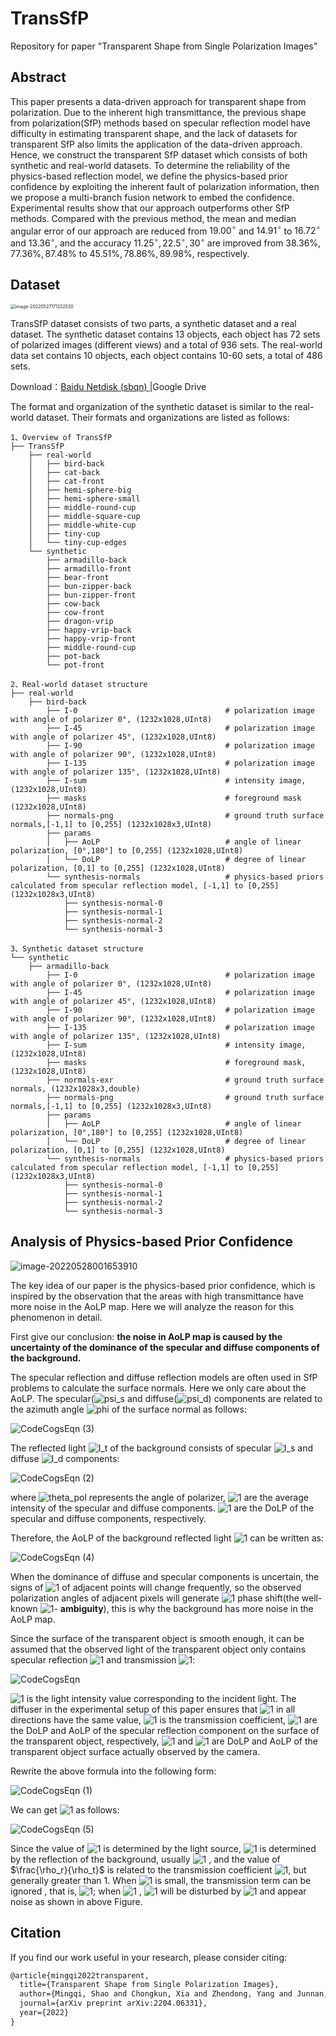 # TransSfP
Repository for paper "Transparent Shape from Single Polarization Images"

## Abstract

This paper presents a data-driven approach for transparent shape from polarization. Due to the inherent high transmittance, the previous shape from polarization(SfP) methods based on specular reflection model have difficulty in estimating transparent shape, and the lack of datasets for transparent SfP also limits the application of the data-driven approach. Hence, we construct the transparent SfP dataset which consists of both synthetic and real-world datasets. To determine the reliability of the physics-based reflection model, we define the physics-based prior confidence by exploiting the inherent fault of polarization information, then we propose a multi-branch fusion network to embed the confidence. Experimental results show that our approach outperforms other SfP methods. Compared with the previous method, the mean and median angular error of our approach are reduced from $19.00^\circ$ and $14.91^\circ$ to $16.72^\circ$ and $13.36^\circ$, and the accuracy $11.25^\circ, 22.5^\circ, 30^\circ$ are improved from $38.36\%, 77.36\%, 87.48\%$ to $45.51\%, 78.86\%, 89.98\%$, respectively.

## Dataset

<img src="https://raw.githubusercontent.com/s1752729916/githubsshaomq.github.iogithub/master/image-20220527171332530.png" alt="image-20220527171332530" style="zoom:50%;" />

TransSfP dataset consists of two parts, a synthetic dataset and a real dataset.  The synthetic dataset contains 13 objects, each object has 72 sets of polarized images (different views) and a total of 936 sets. 
The real-world data set contains 10 objects, each object contains 10-60 sets, a total of 486 sets.

Download：[Baidu Netdisk (sbqn) ](https://pan.baidu.com/s/1LkuLsu_ThLxUsuI8NM22gQ ) |Google Drive

The format and organization of the synthetic dataset is similar to the real-world dataset. Their formats and organizations are listed as follows: 

```
1、Overview of TransSfP
├── TransSfP
    ├── real-world
    │   ├── bird-back
    │   ├── cat-back
    │   ├── cat-front
    │   ├── hemi-sphere-big
    │   ├── hemi-sphere-small
    │   ├── middle-round-cup
    │   ├── middle-square-cup
    │   ├── middle-white-cup
    │   ├── tiny-cup
    │   └── tiny-cup-edges
    └── synthetic
        ├── armadillo-back
        ├── armadillo-front
        ├── bear-front
        ├── bun-zipper-back
        ├── bun-zipper-front
        ├── cow-back
        ├── cow-front
        ├── dragon-vrip
        ├── happy-vrip-back
        ├── happy-vrip-front
        ├── middle-round-cup
        ├── pot-back
        └── pot-front
 
2、Real-world dataset structure
├── real-world
    ├── bird-back
        ├── I-0              					# polarization image with angle of polarizer 0°, (1232x1028,UInt8)       
        ├── I-45								# polarization image with angle of polarizer 45°, (1232x1028,UInt8)   
        ├── I-90								# polarization image with angle of polarizer 90°, (1232x1028,UInt8)  		
        ├── I-135								# polarization image with angle of polarizer 135°, (1232x1028,UInt8)  			
        ├── I-sum								# intensity image, (1232x1028,UInt8)
        ├── masks								# foreground mask  (1232x1028,UInt8)
        ├── normals-png							# ground truth surface normals,[-1,1] to [0,255] (1232x1028x3,UInt8)
        ├── params								
        │   ├── AoLP							# angle of linear polarization, [0°,180°] to [0,255] (1232x1028,UInt8)
        │   └── DoLP							# degree of linear polarization, [0,1] to [0,255] (1232x1028,UInt8)
        └── synthesis-normals					# physics-based priors calculated from specular reflection model, [-1,1] to [0,255] (1232x1028x3,UInt8)
            ├── synthesis-normal-0				
            ├── synthesis-normal-1
            ├── synthesis-normal-2
            └── synthesis-normal-3

3、Synthetic dataset structure
└── synthetic
    ├── armadillo-back
        ├── I-0									# polarization image with angle of polarizer 0°, (1232x1028,UInt8)   
        ├── I-45								# polarization image with angle of polarizer 45°, (1232x1028,UInt8)
        ├── I-90								# polarization image with angle of polarizer 90°, (1232x1028,UInt8)
        ├── I-135								# polarization image with angle of polarizer 135°, (1232x1028,UInt8)  
        ├── I-sum								# intensity image, (1232x1028,UInt8)
        ├── masks								# foreground mask, (1232x1028,UInt8)
        ├── normals-exr							# ground truth surface normals, (1232x1028x3,double)
        ├── normals-png							# ground truth surface normals,[-1,1] to [0,255] (1232x1028x3,UInt8)
        ├── params
        │   ├── AoLP							# angle of linear polarization, [0°,180°] to [0,255] (1232x1028,UInt8)
        │   └── DoLP							# degree of linear polarization, [0,1] to [0,255] (1232x1028,UInt8)        
        └── synthesis-normals					# physics-based priors calculated from specular reflection model, [-1,1] to [0,255] (1232x1028x3,UInt8)
            ├── synthesis-normal-0				
            ├── synthesis-normal-1
            ├── synthesis-normal-2
            └── synthesis-normal-3
```



## Analysis of Physics-based Prior Confidence

![image-20220528001653910](https://raw.githubusercontent.com/s1752729916/githubsshaomq.github.iogithub/master/image-20220528001653910.png)

The key idea of our paper is the physics-based prior confidence, which is inspired by the observation that the areas with high transmittance have more noise in the AoLP map. Here we will analyze the reason for this phenomenon in detail.

First give our conclusion: **the noise in AoLP map is caused by the uncertainty of the dominance of the specular and diffuse components of the background.**

The specular reflection and diffuse reflection models are often used in SfP problems to calculate the surface normals. Here we only care about the AoLP. The specular(![psi_s](https://latex.codecogs.com/svg.image?\psi_s) and diffuse(![psi_d](https://latex.codecogs.com/svg.image?\psi_d)) components are related to the azimuth angle ![phi](https://latex.codecogs.com/svg.image?\phi) of the surface normal as follows:

![CodeCogsEqn (3)](https://raw.githubusercontent.com/s1752729916/githubsshaomq.github.iogithub/master/CodeCogsEqn%20(3).svg)

The reflected light ![I_t](https://latex.codecogs.com/svg.image?I_t(\theta_{pol}))  of the background consists of specular ![I_s](https://latex.codecogs.com/svg.image?I_s(\theta_{pol})) and diffuse ![I_d](https://latex.codecogs.com/svg.image?I_d(\theta_{pol})) components:

![CodeCogsEqn (2)](https://raw.githubusercontent.com/s1752729916/githubsshaomq.github.iogithub/master/CodeCogsEqn%20(2).svg)

where  ![theta_pol](https://latex.codecogs.com/svg.image?\theta_{pol})  represents the angle of polarizer,  ![1](https://latex.codecogs.com/svg.image?I_s,I_d) are the average intensity of the specular and diffuse components.  ![1](https://latex.codecogs.com/svg.image?\rho_s,\rho_d) are the DoLP of the specular and diffuse components, respectively. 

Therefore, the AoLP of the background reflected light ![1](https://latex.codecogs.com/svg.image?\psi_t) can be written as:

![CodeCogsEqn (4)](https://raw.githubusercontent.com/s1752729916/githubsshaomq.github.iogithub/master/CodeCogsEqn%20(4).svg)

When the dominance of diffuse and specular components is uncertain, the signs of ![1](https://latex.codecogs.com/svg.image?I_s\rho_s-I_d\rho_d) of adjacent points will change frequently, so the observed polarization angles of adjacent pixels will generate ![1](https://latex.codecogs.com/svg.image?\frac{&space;\pi}{2}) phase shift(the well-known ![1](https://latex.codecogs.com/svg.image?\frac{&space;\pi}{2})- **ambiguity**), this is why the background has more noise in the AoLP map.

 Since the surface of the transparent object is smooth enough, it can be assumed that the observed light of the transparent object only contains specular reflection ![1](https://latex.codecogs.com/svg.image?I_r(\theta_{pol})) and transmission ![1](https://latex.codecogs.com/svg.image?I_t(\theta_{pol})):

![CodeCogsEqn](https://raw.githubusercontent.com/s1752729916/githubsshaomq.github.iogithub/master/CodeCogsEqn.svg)



 ![1](https://latex.codecogs.com/svg.image?I_{r0}) is the light intensity value corresponding to the incident light. The diffuser in the experimental setup of this paper ensures that ![1](https://latex.codecogs.com/svg.image?I_{r0}) in all directions have the same value,  ![1](https://latex.codecogs.com/svg.image?T) is the transmission coefficient,  ![1](https://latex.codecogs.com/svg.image?\rho_r,&space;\psi_r) are the DoLP and AoLP of the specular reflection component on the surface of the transparent object, respectively,  ![1](https://latex.codecogs.com/svg.image?\rho) and ![1](https://latex.codecogs.com/svg.image?\psi) are DoLP and AoLP of the transparent object surface actually observed by the camera.

Rewrite the above formula into the following form:

![CodeCogsEqn (1)](https://raw.githubusercontent.com/s1752729916/githubsshaomq.github.iogithub/master/CodeCogsEqn%20(1).svg)



We can get ![1](https://latex.codecogs.com/svg.image?\psi) as follows:

![CodeCogsEqn (5)](https://raw.githubusercontent.com/s1752729916/githubsshaomq.github.iogithub/master/CodeCogsEqn%20(5).svg)



Since the value of ![1](https://latex.codecogs.com/svg.image?I_{r0}) is determined by the light source,  ![1](https://latex.codecogs.com/svg.image?I_{t0}) is determined by the reflection of the background, usually ![1](https://latex.codecogs.com/svg.image?\frac{I_{r0}}{I_{t0}}\approx10) , and the value of $\frac{\rho_r}{\rho_t}$ is related to the transmission coefficient  ![1](https://latex.codecogs.com/svg.image?T), but generally greater than 1. When ![1](https://latex.codecogs.com/svg.image?T) is small, the transmission term can be ignored , that is, ![1](https://latex.codecogs.com/svg.image?\psi=\psi_r); when ![1](https://latex.codecogs.com/svg.image?T\rightarrow1) , ![1](https://latex.codecogs.com/svg.image?\psi)  will be disturbed by ![1](https://latex.codecogs.com/svg.image?\psi_t) and appear noise as shown in above Figure.

## Citation

If you find our work useful in your research, please consider citing:

```tex
@article{mingqi2022transparent,
  title={Transparent Shape from Single Polarization Images},
  author={Mingqi, Shao and Chongkun, Xia and Zhendong, Yang and Junnan, Huang and Xueqian, Wang},
  journal={arXiv preprint arXiv:2204.06331},
  year={2022}
}
```

